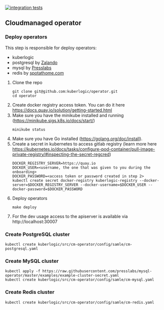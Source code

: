 [![integration tests](https://github.com/kuberlogic/operator/actions/workflows/test.yaml/badge.svg)](https://github.com/kuberlogic/operator/actions/workflows/test.yaml)

## Cloudmanaged operator

### Deploy operators 

This step is responsible for deploy operators:
- kuberlogic
- postgresql by [Zalando](https://github.com/zalando/postgres-operator)
- mysql by [Presslabs](https://github.com/presslabs/mysql-operator)
- redis by [spotathome.com](https://github.com/spotahome/redis-operator)

1. Clone the repo
    ```shell script
    git clone git@github.com:kuberlogic/operator.git
    cd operator
    ```
2. Create docker registry access token. You can do it here https://docs.quay.io/solution/getting-started.html
3. Make sure you have the minikube installed and running (https://minikube.sigs.k8s.io/docs/start/)
    ```shell script
    minikube status
    ```
4. Make sure you have Go installed (https://golang.org/doc/install).
4. Create a secret in kubernetes to access gitlab registry (learn more here https://kubernetes.io/docs/tasks/configure-pod-container/pull-image-private-registry/#inspecting-the-secret-regcred)
    ```shell script
    DOCKER_REGISTRY_SERVER=https://quay.io
    DOCKER_USER=<username, the one that was given to you during the onboarding>
    DOCKER_PASSWORD=<access token or password created in step 2>
    kubectl create secret docker-registry kuberlogic-registry --docker-server=$DOCKER_REGISTRY_SERVER --docker-username=$DOCKER_USER --docker-password=$DOCKER_PASSWORD
    ```
4. Deploy operators
    ```shell script
   make deploy
    ```
5. For the dev usage access to the apiserver is available via http://localhost:30007

### Create PostgreSQL cluster

```
kubectl create kuberlogic/src/cm-operator/config/samle/cm-postgresql.yaml
```

### Create MySQL cluster

```
kubectl apply -f https://raw.githubusercontent.com/presslabs/mysql-operator/master/examples/example-cluster-secret.yaml
kubectl create kuberlogic/src/cm-operator/config/samle/cm-mysql.yaml
```

### Create Redis cluster

```
kubectl create kuberlogic/src/cm-operator/config/samle/cm-redis.yaml
```

